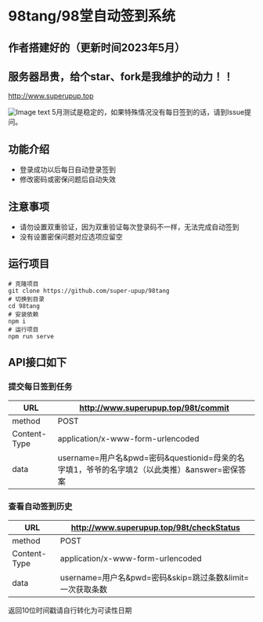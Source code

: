 # 98tang/98堂自动签到系统

## 作者搭建好的（更新时间2023年5月）
## 服务器昂贵，给个star、fork是我维护的动力！！
http://www.superupup.top

![Image text](https://raw.githubusercontent.com/super-upup/98tang/master/readme/login-history.png)
5月测试是稳定的，如果特殊情况没有每日签到的话，请到Issue提问。

## 功能介绍

- 登录成功以后每日自动登录签到
- 修改密码或密保问题后自动失效

## 注意事项

- 请勿设置双重验证，因为双重验证每次登录码不一样，无法完成自动签到
- 没有设置密保问题对应选项应留空

## 运行项目
```shell
# 克隆项目
git clone https://github.com/super-upup/98tang
# 切换到目录
cd 98tang
# 安装依赖
npm i
# 运行项目
npm run serve
```

## API接口如下

### 提交每日签到任务

| URL          | http://www.superupup.top/98t/commit                                |
| ------------ | ------------------------------------------------------------ |
| method       | POST                                                         |
| Content-Type | application/x-www-form-urlencoded                            |
| data         | username=用户名&pwd=密码&questionid=母亲的名字填1，爷爷的名字填2（以此类推）&answer=密保答案 |

### 查看自动签到历史

| URL          | http://www.superupup.top/98t/checkStatus                          |
| ------------ | ----------------------------------------------------------- |
| method       | POST                                                        |
| Content-Type | application/x-www-form-urlencoded                           |
| data         | username=用户名&pwd=密码&skip=跳过条数&limit=一次获取条数 |

返回10位时间戳请自行转化为可读性日期

